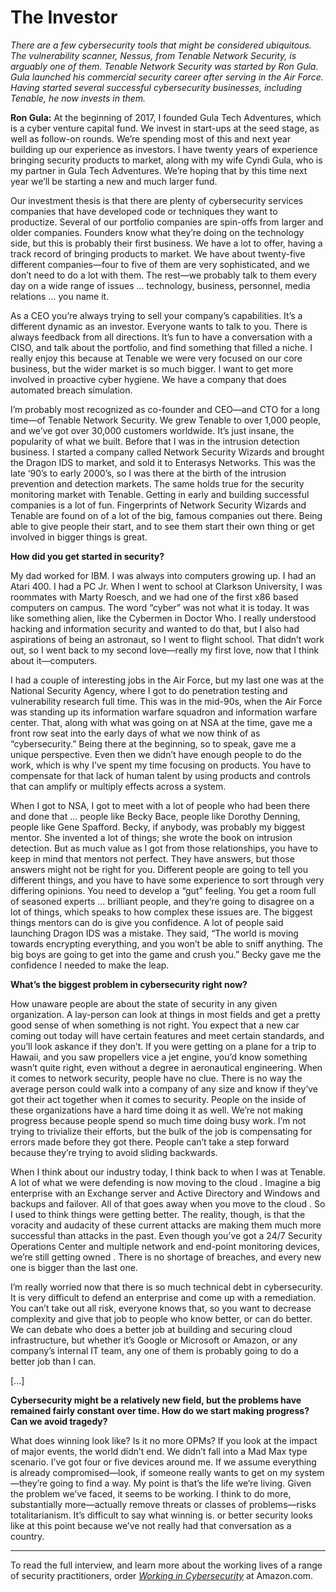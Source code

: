 # The Investor

*There are a few cybersecurity tools that might be considered ubiquitous. The vulnerability scanner, Nessus, from Tenable Network Security, is arguably one of them. Tenable Network Security was started by Ron Gula. Gula launched his commercial security career after serving in the Air Force. Having started several successful cybersecurity businesses, including Tenable, he now invests in them.*

**Ron Gula:** At the beginning of 2017, I founded Gula Tech Adventures, which is a cyber venture capital fund. We invest in start-ups at the seed stage, as well as follow-on rounds. We’re spending most of this and next year building up our experience as investors. I have twenty years of experience bringing security products to market, along with my wife Cyndi Gula, who is my partner in Gula Tech Adventures. We’re hoping that by this time next year we’ll be starting a new and much larger fund.

Our investment thesis is that there are plenty of cybersecurity services  companies that have developed code or techniques they want to productize. Several of our portfolio companies are spin-offs from larger and older companies. Founders know what they’re doing on the technology side, but this is probably their first business. We have a lot to offer, having a track record of bringing products to market. We have about twenty-five different companies—four to five of them are very sophisticated, and we don’t need to do a lot with them. The rest—we probably talk to them every day on a wide range of issues … technology, business, personnel, media relations … you name it. 

As a CEO you’re always trying to sell your company’s capabilities. It’s a different dynamic as an investor. Everyone wants to talk to you. There is always feedback from all directions. It’s fun to have a conversation with a CISO, and talk about the portfolio, and find something that filled a niche. I really enjoy this because at Tenable we were very focused on our core business, but the wider market is so much bigger. I want to get more involved in proactive cyber hygiene. We have a company that does automated breach simulation.

I’m probably most recognized as co-founder and CEO—and CTO for a long time—of Tenable Network Security. We grew Tenable to over 1,000 people, and we’ve got over 30,000 customers worldwide. It’s just insane, the popularity of what we built. Before that I was in the intrusion detection business. I started a company called Network Security Wizards and brought the Dragon IDS  to market, and sold it to Enterasys Networks. This was the late ‘90’s to early 2000’s,  so I was there at the birth of the intrusion prevention and detection markets. The same holds true for the security monitoring market with Tenable. Getting in early and building successful companies is a lot of fun.  Fingerprints of Network Security Wizards and Tenable are found on of a lot of the big, famous companies out there. Being able to give people their start, and to see them start their own thing or get involved in bigger things is great.

**How did you get started in security?**

My dad worked for IBM. I was always into computers growing up. I had an Atari 400. I had a PC Jr. When I went to school at Clarkson University, I was roommates with Marty Roesch,   and we had one of the first x86 based computers on campus. The word “cyber” was not what it is today. It was like something alien, like the Cybermen in Doctor Who. I really understood hacking and information security and wanted to do that, but I also had aspirations of being an astronaut, so I went to flight school. That didn’t work out, so I went back to my second love—really my first love, now that I think about it—computers.

I had a couple of interesting jobs in the Air Force, but my last one was at the National Security Agency, where I got to do penetration testing and vulnerability research full time. This was in the mid-90s, when the Air Force was standing up its information warfare squadron and information warfare center. That, along with what was going on at NSA at the time, gave me a front row seat into the early days of what we now think of as “cybersecurity.” Being there at the beginning, so to speak, gave me a unique perspective. Even then we didn’t have enough people to do the work, which is why I’ve spent my time focusing on products. You have to compensate for that lack of human talent by using products and controls that can amplify or multiply effects across a system.

When I got to NSA, I got to meet with a lot of people who had been there and done that … people like Becky Bace,   people like Dorothy Denning,   people like Gene Spafford.  Becky, if anybody, was probably my biggest mentor. She invented a lot of things; she wrote the book on intrusion detection. But as much value as I got from those relationships, you have to keep in mind that mentors not perfect. They have answers, but those answers might not be right for you. Different people are going to tell you different things, and you have to have some experience to sort through very differing opinions. You need to develop a “gut” feeling. You get a room full of seasoned experts … brilliant people, and they’re going to disagree on a lot of things, which speaks to how complex these issues are. The biggest things mentors can do is give you confidence. A lot of people said launching Dragon IDS was a mistake. They said, “The world is moving towards encrypting everything, and you won’t be able to sniff anything. The big boys are going to get into the game and crush you.” Becky gave me the confidence I needed to make the leap.

**What’s the biggest problem in cybersecurity right now?**

How unaware people are about the state of security in any given organization. A lay-person can look at things in most fields and get a pretty good sense of when something is not right. You expect that a new car coming out today will have certain features and meet certain standards, and you’ll look askance if they don’t. If you were getting on a plane for a trip to Hawaii, and you saw propellers vice a jet engine, you’d know something wasn’t quite right, even without a degree in aeronautical engineering. When it comes to network security, people have no clue. There is no way the average person could walk into a company of any size and know if they’ve got their act together when it comes to security. People on the inside of these organizations have a hard time doing it as well. We’re not making progress because people spend so much time doing busy work. I’m not trying to trivialize their efforts, but the bulk of the job is compensating for errors made before they got there. People can’t take a step forward because they’re trying to avoid sliding backwards.

When I think about our industry today, I think back to when I was at Tenable. A lot of what we were defending is now moving to the cloud . Imagine a big enterprise with an Exchange server and Active Directory and Windows and backups and failover. All of that goes away when you move to the cloud . So I used to think things were getting better. The reality, though, is that the voracity and audacity of these current attacks are making them much more successful than attacks in the past. Even though you’ve got a 24/7 Security Operations Center and multiple network and end-point monitoring devices, we’re still getting owned . There is no shortage of breaches, and every new one is bigger than the last one. 

I’m really worried now that there is so much technical debt in cybersecurity. It is very difficult to defend an enterprise and come up with a remediation. You can’t take out all risk, everyone knows that, so you want to decrease complexity and give that job to people who know better, or can do better. We can debate who does a better job at building and securing cloud infrastructure, but whether it’s Google or Microsoft or Amazon, or any company’s internal IT team, any one of them is probably going to do a better job than I can.

[...]

**Cybersecurity might be a relatively new field, but the problems have remained fairly constant over time. How do we start making progress? Can we avoid tragedy?**

What does winning look like? Is it no more OPMs?   If you look at the impact of major events, the world didn’t end. We didn’t fall into a Mad Max type scenario. I’ve got four or five devices around me. If we assume everything is already compromised—look, if someone really wants to get on my system—they’re going to find a way. My point is that’s the life we’re living. Given the problem we’ve faced, it seems to be working. I think to do more, substantially more—actually remove threats or classes of problems—risks totalitarianism. It’s difficult to say what winning is. or better security looks like at this point because we’ve not really had that conversation as a country.

---

To read the full interview, and learn more about the working lives of a range of security practitioners, order *[Working in Cybersecurity](https://www.amazon.com/Working-Cybersecurity-C-suite-everywhere-between/dp/1725877759)* at Amazon.com.
